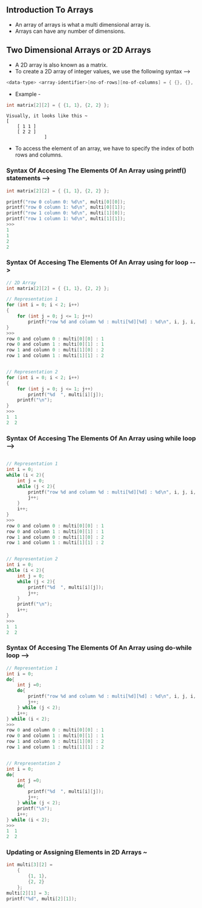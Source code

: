 ## Introduction To Arrays
* An array of arrays is what a multi dimensional array is.
* Arrays can have any number of dimensions.

## Two Dimensional Arrays or 2D Arrays  
* A 2D array is also known as a matrix.
* To create a 2D array of integer values, we use the following syntax -->
```c
<data-type> <array-identifier>[no-of-rows][no-of-columns] = { {}, {}, ......, {} }
```
* Example -
```c
int matrix[2][2] = { {1, 1}, {2, 2} };
```

    Visually, it looks like this ~ 
    [
        [ 1 1 ]
        [ 2 2 ] 
                  ]

* To access the element of an array, we have to specify the index of both rows and columns.
### Syntax Of Accesing The Elements Of An Array using printf() statements -->
```c
int matrix[2][2] = { {1, 1}, {2, 2} };

printf("row 0 column 0: %d\n", multi[0][0]);
printf("row 0 column 1: %d\n", multi[0][1]);
printf("row 1 column 0: %d\n", multi[1][0]);
printf("row 1 column 1: %d\n", multi[1][1]);
>>>
1
1
2
2
```

### Syntax Of Accesing The Elements Of An Array using for loop -->
```c
// 2D Array
int matrix[2][2] = { {1, 1}, {2, 2} };

// Representation 1
for (int i = 0; i < 2; i++)
{
    for (int j = 0; j <= 1; j++)
        printf("row %d and column %d : multi[%d][%d] : %d\n", i, j, i, j, multi[i][j]);
}
>>> 
row 0 and column 0 : multi[0][0] : 1
row 0 and column 1 : multi[0][1] : 1
row 1 and column 0 : multi[1][0] : 2
row 1 and column 1 : multi[1][1] : 2


// Representation 2
for (int i = 0; i < 2; i++)
{
    for (int j = 0; j <= 1; j++)
        printf("%d  ", multi[i][j]);
    printf("\n");
}
>>> 
1  1
2  2
```


### Syntax Of Accesing The Elements Of An Array using while loop -->

```c

// Representation 1
int i = 0;
while (i < 2){
    int j = 0;
    while (j < 2){
        printf("row %d and column %d : multi[%d][%d] : %d\n", i, j, i, j, multi[i][j]);
        j++;
    }
    i++;
}
>>>
row 0 and column 0 : multi[0][0] : 1
row 0 and column 1 : multi[0][1] : 1
row 1 and column 0 : multi[1][0] : 2
row 1 and column 1 : multi[1][1] : 2


// Representation 2
int i = 0;
while (i < 2){
    int j = 0;
    while (j < 2){
        printf("%d  ", multi[i][j]);
        j++;
    }
    printf("\n");
    i++;
}
>>>
1  1
2  2
```


### Syntax Of Accesing The Elements Of An Array using do-while loop -->

```c
// Representation 1
int i = 0;
do{
    int j =0;
    do{
        printf("row %d and column %d : multi[%d][%d] : %d\n", i, j, i, j, multi[i][j]);
        j++;
    } while (j < 2);
    i++;
} while (i < 2);
>>>
row 0 and column 0 : multi[0][0] : 1
row 0 and column 1 : multi[0][1] : 1
row 1 and column 0 : multi[1][0] : 2
row 1 and column 1 : multi[1][1] : 2


// Rrepresentation 2
int i = 0;
do{
    int j =0;
    do{
        printf("%d  ", multi[i][j]);
        j++;
    } while (j < 2);
    printf("\n");
    i++;
} while (i < 2);
>>>
1  1
2  2
```

### Updating or Assigning Elements in 2D Arrays ~

```c
int multi[3][2] =
    {
        {1, 1},
        {2, 2}
    };
multi[2][1] = 3;
printf("%d", multi[2][1]);

```